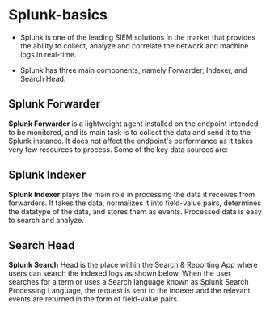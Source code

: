 # Splunk-basics

- Splunk is one of the leading SIEM solutions in the market that provides the ability to collect, analyze and correlate the network and machine logs in real-time.

- Splunk has three main components, namely Forwarder, Indexer, and Search Head.

## Splunk Forwarder

**Splunk Forwarder** is a lightweight agent installed on the endpoint intended to be monitored, and its main task is to collect the data and send it to the Splunk instance. It does not affect the endpoint's performance as it takes very few resources to process. Some of the key data sources are:

## Splunk Indexer

**Splunk Indexer** plays the main role in processing the data it receives from forwarders. It takes the data, normalizes it into field-value pairs, determines the datatype of the data, and stores them as events. Processed data is easy to search and analyze.

## Search Head

**Splunk Search** Head is the place within the Search & Reporting App where users can search the indexed logs as shown below. When the user searches for a term or uses a Search language known as Splunk Search Processing Language, the request is sent to the indexer and the relevant events are returned in the form of field-value pairs.
